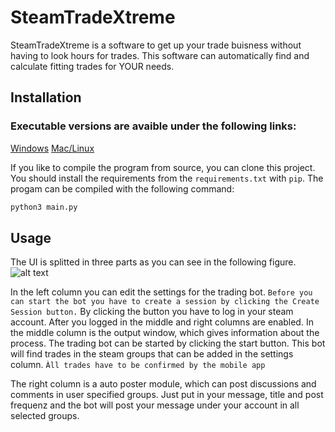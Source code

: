 # SteamTradeXtreme

SteamTradeXtreme is a software to get up your trade buisness without having to look hours for trades.
This software can automatically find and calculate fitting trades for YOUR needs. 

## Installation 

### Executable versions are avaible under the following links:

[Windows](http://ostsee-fewo-heinemeyer.de/science/SteamTradeXtreme_winx64)
[Mac/Linux](http://ostsee-fewo-heinemeyer.de/science/SteamTradeXtreme_unix)

If you like to compile the program from source, you can clone this project. 
You should install the requirements from the ```requirements.txt``` with ```pip```.
The progam can be compiled with the following command:
```bash
python3 main.py
```

## Usage

The UI is splitted in three parts as you can see in the following figure.
![alt text](https://github.com/SwiftPredator/SteamTradeXtreme/blob/master/UI-image.png?raw=true)

In the left column you can edit the settings for the trading bot. 
```Before you can start the bot you have to create a session by clicking the Create Session button.``` 
By clicking the button you have to log in your steam account. 
After you logged in the middle and right columns are enabled. In the middle column is the output window, which gives 
information about the process. The trading bot can be started by clicking the start button. This bot will find trades in the steam groups that can be added in the settings column. 
```Àll trades have to be confirmed by the mobile app```

The right column is a auto poster module, which can post discussions and comments in user specified groups. Just put in your message, title and post frequenz and the bot will post your message under your account in all selected groups.